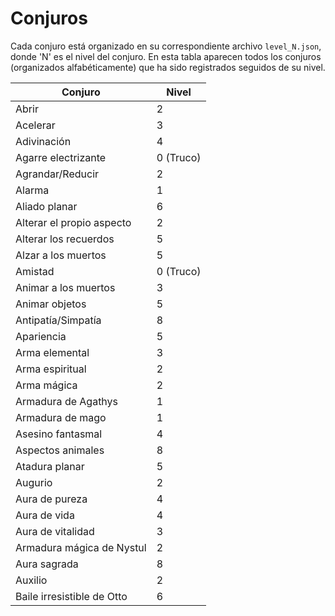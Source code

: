# Conjuros

Cada conjuro está organizado en su correspondiente archivo `level_N.json`, donde 'N' es el nivel del conjuro.
En esta tabla aparecen todos los conjuros (organizados alfabéticamente) que ha sido registrados seguidos de su nivel.

| **Conjuro**                | **Nivel** |
|----------------------------|-----------|
| Abrir                      | 2         |
| Acelerar                   | 3         |
| Adivinación                | 4         |
| Agarre electrizante        | 0 (Truco) |
| Agrandar/Reducir           | 2         |
| Alarma                     | 1         |
| Aliado planar              | 6         |
| Alterar el propio aspecto  | 2         |
| Alterar los recuerdos      | 5         |
| Alzar a los muertos        | 5         |
| Amistad                    | 0 (Truco) |
| Animar a los muertos       | 3         |
| Animar objetos             | 5         |
| Antipatía/Simpatía         | 8         |
| Apariencia                 | 5         |
| Arma elemental             | 3         |
| Arma espiritual            | 2         |
| Arma mágica                | 2         |
| Armadura de Agathys        | 1         |
| Armadura de mago           | 1         |
| Asesino fantasmal          | 4         |
| Aspectos animales          | 8         |
| Atadura planar             | 5         |
| Augurio                    | 2         |
| Aura de pureza             | 4         |
| Aura de vida               | 4         |
| Aura de vitalidad          | 3         |
| Armadura mágica de Nystul  | 2         |
| Aura sagrada               | 8         |
| Auxilio                    | 2         |
| Baile irresistible de Otto | 6         |
